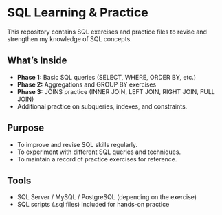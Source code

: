 # SQL Learning & Practice

This repository contains SQL exercises and practice files to revise and strengthen my knowledge of SQL concepts.

## What’s Inside
- **Phase 1:** Basic SQL queries (SELECT, WHERE, ORDER BY, etc.)
- **Phase 2:** Aggregations and GROUP BY exercises
- **Phase 3:** JOINS practice (INNER JOIN, LEFT JOIN, RIGHT JOIN, FULL JOIN)
- Additional practice on subqueries, indexes, and constraints.

## Purpose
- To improve and revise SQL skills regularly.
- To experiment with different SQL queries and techniques.
- To maintain a record of practice exercises for reference.

## Tools
- SQL Server / MySQL / PostgreSQL (depending on the exercise)
- SQL scripts (.sql files) included for hands-on practice
